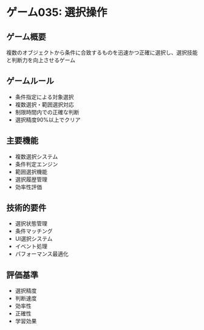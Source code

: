# ゲーム035: 選択操作

## ゲーム概要
複数のオブジェクトから条件に合致するものを迅速かつ正確に選択し、選択技能と判断力を向上させるゲーム

## ゲームルール
- 条件指定による対象選択
- 複数選択・範囲選択対応
- 制限時間内での正確な判断
- 選択精度90%以上でクリア

## 主要機能
- 複数選択システム
- 条件判定エンジン
- 範囲選択機能
- 選択履歴管理
- 効率性評価

## 技術的要件
- 選択状態管理
- 条件マッチング
- UI選択システム
- イベント処理
- パフォーマンス最適化

## 評価基準
- 選択精度
- 判断速度
- 効率性
- 正確性
- 学習効果